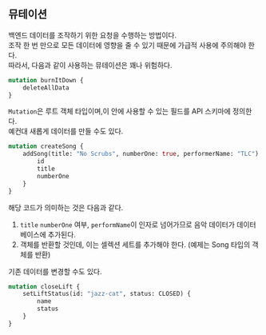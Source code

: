 ## 뮤테이션

백엔드 데이터를 조작하기 위한 요청을 수행하는 방법이다.  
조작 한 번 만으로 모든 데이터에 영향을 줄 수 있기 때문에 가급적 사용에 주의해야 한다.  
따라서, 다음과 같이 사용하는 뮤테이션은 꽤나 위험하다.

```graphql
mutation burnItDown {
	deleteAllData
}
```

`Mutation`은 루트 객체 타입이며,이 안에 사용할 수 있는 필드를 API 스키마에 정의한다.  
예컨대 새롭게 데이터를 만들 수도 있다.

```graphql
mutation createSong {
	addSong(title: "No Scrubs", numberOne: true, performerName: "TLC") {
		id
		title
		numberOne
	}
}
```

해당 코드가 의미하는 것은 다음과 같다.

1. `title` `numberOne` 여부, `performName`이 인자로 넘어가므로 음악 데이터가 데이터베이스에 추가된다.
2. 객체를 반환할 것인데, 이는 셀렉션 세트를 추가해야 한다. (예제는 Song 타입의 객체를 반환)

기존 데이터를 변경할 수도 있다.

```graphql
mutation closeLift {
	setLiftStatus(id: "jazz-cat", status: CLOSED) {
		name
		status
	}
}
```